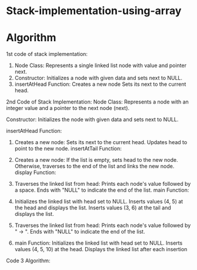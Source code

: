 # Stack-implementation-using-array














# Algorithm
1st code of stack implementation:
1) Node Class: Represents a single linked list node with value and pointer next.
2) Constructor: Initializes a node with given data and sets next to NULL.
3) insertAtHead Function:
Creates a new node
Sets its next to the current head.



2nd Code of Stack Implementation:
Node Class: Represents a node with an integer value and a pointer to the next node (next).

Constructor: Initializes the node with given data and sets next to NULL.

insertAtHead Function:

1) Creates a new node:
Sets its next to the current head.
Updates head to point to the new node.
insertAtTail Function:

2) Creates a new node:
If the list is empty, sets head to the new node.
Otherwise, traverses to the end of the list and links the new node.
display Function:

3) Traverses the linked list from head:
Prints each node's value followed by a space.
Ends with "NULL" to indicate the end of the list.
main Function:

 4) Initializes the linked list with head set to NULL.
Inserts values (4, 5) at the head and displays the list.
Inserts values (3, 6) at the tail and displays the list.


5) Traverses the linked list from head:
Prints each node's value followed by " -> ".
Ends with "NULL" to indicate the end of the list.


6) main Function:
Initializes the linked list with head set to NULL.
Inserts values (4, 5, 10) at the head.
Displays the linked list after each insertion


Code 3 Algorithm:
